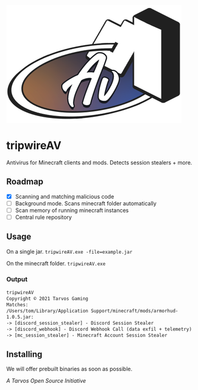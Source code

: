 ![Tripwire AV Logo](https://raw.githubusercontent.com/tarvos-gaming/tripwireAV/main/assets/twav_logo_slim.png)

# tripwireAV
Antivirus for Minecraft clients and mods. Detects session stealers + more.

## Roadmap
- [x] Scanning and matching malicious code
- [ ] Background mode. Scans minecraft folder automatically
- [ ] Scan memory of running minecraft instances
- [ ] Central rule repository

## Usage
On a single jar.
```tripwireAV.exe -file=example.jar```

On the minecraft folder.
```tripwireAV.exe```
### Output
```
tripwireAV
Copyright © 2021 Tarvos Gaming
Matches:                                                                                                                                                                                     
/Users/tom/Library/Application Support/minecraft/mods/armorhud-1.0.5.jar:
-> [discord_session_stealer] - Discord Session Stealer
-> [discord_webhook] - Discord Webhook Call (data exfil + telemetry)
-> [mc_session_stealer] - Minecraft Account Session Stealer
```

## Installing
We will offer prebuilt binaries as soon as possible.

*A Tarvos Open Source Initiative*
